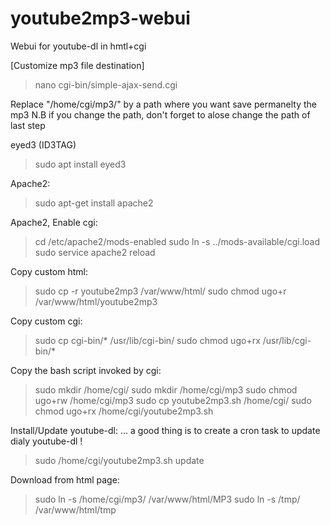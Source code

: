 # youtube2mp3-webui
Webui for youtube-dl in hmtl+cgi

[Customize mp3 file destination]
> nano cgi-bin/simple-ajax-send.cgi

Replace "/home/cgi/mp3/" by a path where you want save permanelty the mp3
N.B if you change the path, don't forget to alose change the path of last step 

eyed3 (ID3TAG)
> sudo apt install eyed3

Apache2:
> sudo apt-get install apache2

Apache2, Enable cgi:
> cd /etc/apache2/mods-enabled
> sudo ln -s ../mods-available/cgi.load
> sudo service apache2 reload

Copy custom html:
> sudo cp -r youtube2mp3 /var/www/html/
> sudo chmod ugo+r /var/www/html/youtube2mp3

Copy custom cgi:
> sudo cp cgi-bin/* /usr/lib/cgi-bin/
> sudo chmod ugo+rx /usr/lib/cgi-bin/*

Copy the bash script invoked by cgi:
> sudo mkdir /home/cgi/
> sudo mkdir /home/cgi/mp3
> sudo chmod ugo+rw /home/cgi/mp3
> sudo cp youtube2mp3.sh /home/cgi/
> sudo chmod ugo+rx /home/cgi/youtube2mp3.sh

Install/Update youtube-dl: ... a good thing is to create a cron task to update dialy youtube-dl !
> sudo /home/cgi/youtube2mp3.sh update

Download from html page:
> sudo ln -s /home/cgi/mp3/ /var/www/html/MP3
> sudo ln -s /tmp/ /var/www/html/tmp
